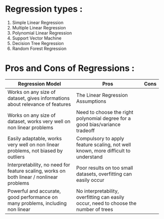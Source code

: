# Regression types : 

1. Simple Linear Regression
2. Multiple Linear Regression
3. Polynomial Linear Regression
4. Support Vector Machine
5. Decision Tree Regression
6. Random Forest Regression
	
# Pros and Cons of Regressions : 

| Regression Model | Pros | Cons |
|---|---|---|
| Works on any size of dataset, gives informations about relevance of features | The Linear Regression Assumptions |
| Works on any size of dataset, works very well on non linear problems | Need to choose the right polynomial degree for a good bias/variance tradeoff |
| Easily adaptable, works very well on non linear problems, not biased by outliers | Compulsory to apply feature scaling, not well known, more difficult to understand |
| Interpretability, no need for feature scaling, works on both linear / nonlinear problems | Poor results on too small datasets, overfitting can easily occur |
| Powerful and accurate, good performance on many problems, including non linear | No interpretability, overfitting can easily occur, need to choose the number of trees |